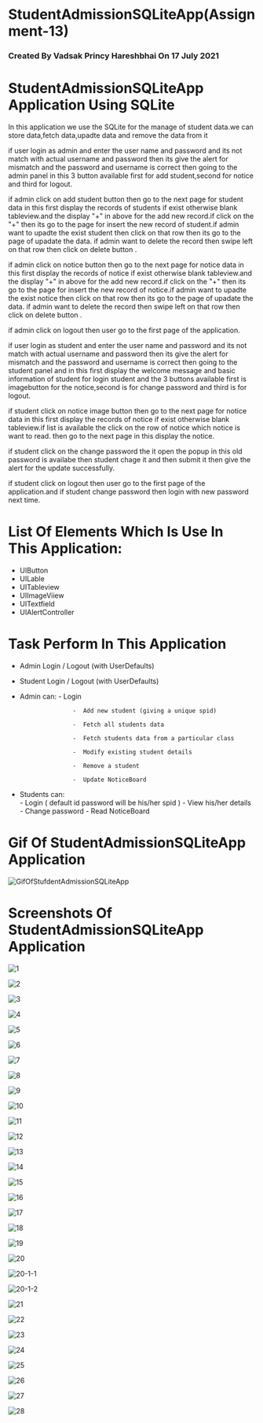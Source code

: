 # StudentAdmissionSQLiteApp(Assignment-13)
### Created By Vadsak Princy Hareshbhai  On 17 July 2021

#  StudentAdmissionSQLiteApp Application Using SQLite
In this application we use the SQLite for the manage of student data.we can store data,fetch data,upadte data and remove the data from it

if user login as admin and enter the user name and password and its not match with actual username and password then its give the alert for mismatch and the password and username is correct then going to the admin panel in this 3 button available first for add student,second for notice and third for logout.

if admin click on add student button then go to the next page for student data in this first display the records of students if exist otherwise blank tableview.and the display "+" in above for the add new record.if click on the "+" then its go to the page for insert the new record of student.if admin want to upadte the exist student then click on that row then its go to the page of upadate the data. if admin want to delete the record then swipe left on that row then click on delete button .

if admin click on notice button then go to the next page for notice data in this first display the records of notice if exist otherwise blank tableview.and the display "+" in above for the add new record.if click on the "+" then its go to the page for insert the new record of notice.if admin want to upadte the exist notice then click on that row then its go to the page of upadate the data. if admin want to delete the record then swipe left on that row then click on delete button .

if admin click on logout then user go to the first page of the application.

if user login as student and enter the user name and password and its not match with actual username and password then its give the alert for mismatch and the password and username is correct then going to the student panel and in this first display the welcome message and basic information of student for login student and the 3 buttons available first is imagebutton for the notice,second is for change password and third is for logout.

if student click on notice image button then go to the  next page for notice data in this first display the records of notice if exist otherwise blank tableview.if list is available the click on the row of notice which notice is want to read. then go to the next page in this display the notice.

if student click on the change password the it open the popup in this old password is availabe then student chage it and then submit it then give the alert for the update successfully.

if student click on logout then user go to the first page of the application.and if student change password then login with new password next time.

# List Of Elements Which Is Use In This Application:
* UIButton
* UILable
* UITableview
* UIImageViiew
* UITextfield
* UIAlertController

# Task Perform In This Application
* Admin Login / Logout (with UserDefaults)
* Student Login / Logout (with UserDefaults)
* Admin can:
                     -  Login
                     
                     -  Add new student (giving a unique spid)
                     
                     -  Fetch all students data
                     
                     -  Fetch students data from a particular class
                     
                     -  Modify existing student details

                     -  Remove a student

                     -  Update NoticeBoard
* Students can:                       
                     -  Login ( default id password will be his/her spid )
                     -  View his/her details
                     -  Change password
                     -  Read NoticeBoard


# Gif Of StudentAdmissionSQLiteApp Application 

![GifOfStufdentAdmissionSQLiteApp](https://user-images.githubusercontent.com/81640415/126044234-5130559f-b4f2-45bb-82ca-ad61986f645a.gif)


# Screenshots Of StudentAdmissionSQLiteApp Application 

![1](https://user-images.githubusercontent.com/81640415/126045102-ca8b4d0f-3efd-48ab-b161-12216b5dcf75.png)

![2](https://user-images.githubusercontent.com/81640415/126045105-6e9fcd89-847e-47e0-b2e5-d4045a93e3c9.png)

![3](https://user-images.githubusercontent.com/81640415/126045107-4fc9d823-1faa-457d-9f28-962b6ffbe15b.png)

![4](https://user-images.githubusercontent.com/81640415/126045111-c6ca6956-bbf8-4d8c-9639-60ad8b0b997c.png)

![5](https://user-images.githubusercontent.com/81640415/126045114-42a64cb9-f4d1-4aaf-8cfd-5eeb160df580.png)

![6](https://user-images.githubusercontent.com/81640415/126045116-8d946636-78b5-468c-851b-e65b60ca7a14.png)

![7](https://user-images.githubusercontent.com/81640415/126045117-be276f0e-f879-4d73-b36a-9ef8a177fe29.png)

![8](https://user-images.githubusercontent.com/81640415/126045119-57428a52-da21-4ff6-a459-3208dfa6b271.png)

![9](https://user-images.githubusercontent.com/81640415/126045121-d9a4701a-8659-459f-a1b6-9827122b6f56.png)

![10](https://user-images.githubusercontent.com/81640415/126045122-1cf243fe-1837-4da3-bb02-acbd22a08b36.png)

![11](https://user-images.githubusercontent.com/81640415/126045125-c33a19f1-936f-438e-8077-61be3bce77aa.png)

![12](https://user-images.githubusercontent.com/81640415/126045128-7fbc7643-db86-4388-9650-8b0b362fb022.png)

![13](https://user-images.githubusercontent.com/81640415/126045129-6035a7bd-2553-4251-8bf1-23d0b4c1ae8b.png)

![14](https://user-images.githubusercontent.com/81640415/126045131-32408b5d-4a68-4227-acc0-2f59329ffb40.png)

![15](https://user-images.githubusercontent.com/81640415/126045132-37d7d8c3-306f-48d6-ae36-c9ac4d84e2ea.png)

![16](https://user-images.githubusercontent.com/81640415/126045138-4a5f5b8b-34cb-43b6-8156-5e1d3e2c7169.png)

![17](https://user-images.githubusercontent.com/81640415/126045139-8c3a718c-cb48-441c-8e0e-9eefbe3bea60.png)

![18](https://user-images.githubusercontent.com/81640415/126045141-5d8e65f8-86ee-452f-a97d-7e466ddc8244.png)

![19](https://user-images.githubusercontent.com/81640415/126045142-01e4f254-b765-4450-91c2-0c52f4d88bda.png)

![20](https://user-images.githubusercontent.com/81640415/126045143-e4d0a252-5082-486e-ad11-3f2419d03d2d.png)

![20-1-1](https://user-images.githubusercontent.com/81640415/126045146-c8206632-ac3c-471d-8766-99fb1fc57b38.png)

![20-1-2](https://user-images.githubusercontent.com/81640415/126045148-814b704f-b42b-4d48-a9eb-d35ef57d478f.png)

![21](https://user-images.githubusercontent.com/81640415/126045154-fbef94c7-8b46-4530-9fb8-7f681e6e4237.png)

![22](https://user-images.githubusercontent.com/81640415/126045159-c013856a-37f7-45b4-9b03-f07bc3b0cf90.png)

![23](https://user-images.githubusercontent.com/81640415/126045077-552c2101-4c76-4adc-a632-39d99ee082c2.png)

![24](https://user-images.githubusercontent.com/81640415/126045081-d0e9ae39-708a-4d64-8d60-96fa6598d74e.png)

![25](https://user-images.githubusercontent.com/81640415/126045087-8d71926d-b57a-4c96-acb4-53cc0ea76fd2.png)

![26](https://user-images.githubusercontent.com/81640415/126045090-b0c90e6a-3bb9-455d-8385-f3b49c164c09.png)

![27](https://user-images.githubusercontent.com/81640415/126045092-e156ddd5-eed9-4548-9258-030ced4412d8.png)

![28](https://user-images.githubusercontent.com/81640415/126045094-fd3ab03f-e748-4b75-a5c3-8c552c31e3fb.png)

